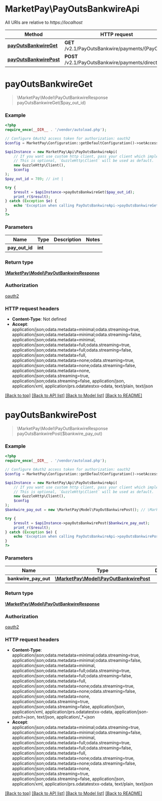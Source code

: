 # MarketPay\PayOutsBankwireApi

All URIs are relative to *https://localhost*

Method | HTTP request | Description
------------- | ------------- | -------------
[**payOutsBankwireGet**](PayOutsBankwireApi.md#payOutsBankwireGet) | **GET** /v2.1/PayOutsBankwire/payments/{PayOutId} | 
[**payOutsBankwirePost**](PayOutsBankwireApi.md#payOutsBankwirePost) | **POST** /v2.1/PayOutsBankwire/payments/direct | 


# **payOutsBankwireGet**
> \MarketPay\Model\PayOutBankwireResponse payOutsBankwireGet($pay_out_id)



### Example
```php
<?php
require_once(__DIR__ . '/vendor/autoload.php');

// Configure OAuth2 access token for authorization: oauth2
$config = MarketPay\Configuration::getDefaultConfiguration()->setAccessToken('YOUR_ACCESS_TOKEN');

$apiInstance = new MarketPay\Api\PayOutsBankwireApi(
    // If you want use custom http client, pass your client which implements `GuzzleHttp\ClientInterface`.
    // This is optional, `GuzzleHttp\Client` will be used as default.
    new GuzzleHttp\Client(),
    $config
);
$pay_out_id = 789; // int | 

try {
    $result = $apiInstance->payOutsBankwireGet($pay_out_id);
    print_r($result);
} catch (Exception $e) {
    echo 'Exception when calling PayOutsBankwireApi->payOutsBankwireGet: ', $e->getMessage(), PHP_EOL;
}
?>
```

### Parameters

Name | Type | Description  | Notes
------------- | ------------- | ------------- | -------------
 **pay_out_id** | **int**|  |

### Return type

[**\MarketPay\Model\PayOutBankwireResponse**](../Model/PayOutBankwireResponse.md)

### Authorization

[oauth2](../../README.md#oauth2)

### HTTP request headers

 - **Content-Type**: Not defined
 - **Accept**: application/json;odata.metadata=minimal;odata.streaming=true, application/json;odata.metadata=minimal;odata.streaming=false, application/json;odata.metadata=minimal, application/json;odata.metadata=full;odata.streaming=true, application/json;odata.metadata=full;odata.streaming=false, application/json;odata.metadata=full, application/json;odata.metadata=none;odata.streaming=true, application/json;odata.metadata=none;odata.streaming=false, application/json;odata.metadata=none, application/json;odata.streaming=true, application/json;odata.streaming=false, application/json, application/xml, application/prs.odatatestxx-odata, text/plain, text/json

[[Back to top]](#) [[Back to API list]](../../README.md#documentation-for-api-endpoints) [[Back to Model list]](../../README.md#documentation-for-models) [[Back to README]](../../README.md)

# **payOutsBankwirePost**
> \MarketPay\Model\PayOutBankwireResponse payOutsBankwirePost($bankwire_pay_out)



### Example
```php
<?php
require_once(__DIR__ . '/vendor/autoload.php');

// Configure OAuth2 access token for authorization: oauth2
$config = MarketPay\Configuration::getDefaultConfiguration()->setAccessToken('YOUR_ACCESS_TOKEN');

$apiInstance = new MarketPay\Api\PayOutsBankwireApi(
    // If you want use custom http client, pass your client which implements `GuzzleHttp\ClientInterface`.
    // This is optional, `GuzzleHttp\Client` will be used as default.
    new GuzzleHttp\Client(),
    $config
);
$bankwire_pay_out = new \MarketPay\Model\PayOutBankwirePost(); // \MarketPay\Model\PayOutBankwirePost | 

try {
    $result = $apiInstance->payOutsBankwirePost($bankwire_pay_out);
    print_r($result);
} catch (Exception $e) {
    echo 'Exception when calling PayOutsBankwireApi->payOutsBankwirePost: ', $e->getMessage(), PHP_EOL;
}
?>
```

### Parameters

Name | Type | Description  | Notes
------------- | ------------- | ------------- | -------------
 **bankwire_pay_out** | [**\MarketPay\Model\PayOutBankwirePost**](../Model/PayOutBankwirePost.md)|  | [optional]

### Return type

[**\MarketPay\Model\PayOutBankwireResponse**](../Model/PayOutBankwireResponse.md)

### Authorization

[oauth2](../../README.md#oauth2)

### HTTP request headers

 - **Content-Type**: application/json;odata.metadata=minimal;odata.streaming=true, application/json;odata.metadata=minimal;odata.streaming=false, application/json;odata.metadata=minimal, application/json;odata.metadata=full;odata.streaming=true, application/json;odata.metadata=full;odata.streaming=false, application/json;odata.metadata=full, application/json;odata.metadata=none;odata.streaming=true, application/json;odata.metadata=none;odata.streaming=false, application/json;odata.metadata=none, application/json;odata.streaming=true, application/json;odata.streaming=false, application/json, application/xml, application/prs.odatatestxx-odata, application/json-patch+json, text/json, application/_*+json
 - **Accept**: application/json;odata.metadata=minimal;odata.streaming=true, application/json;odata.metadata=minimal;odata.streaming=false, application/json;odata.metadata=minimal, application/json;odata.metadata=full;odata.streaming=true, application/json;odata.metadata=full;odata.streaming=false, application/json;odata.metadata=full, application/json;odata.metadata=none;odata.streaming=true, application/json;odata.metadata=none;odata.streaming=false, application/json;odata.metadata=none, application/json;odata.streaming=true, application/json;odata.streaming=false, application/json, application/xml, application/prs.odatatestxx-odata, text/plain, text/json

[[Back to top]](#) [[Back to API list]](../../README.md#documentation-for-api-endpoints) [[Back to Model list]](../../README.md#documentation-for-models) [[Back to README]](../../README.md)

